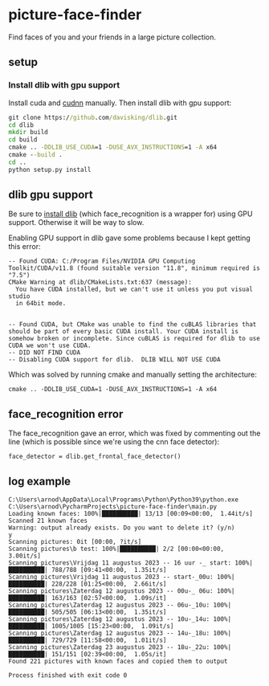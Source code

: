 # picture-face-finder
Find faces of you and your friends in a large picture collection.

## setup
### Install dlib with gpu support
Install cuda and [cudnn](https://docs.nvidia.com/deeplearning/cudnn/install-guide/index.html) manually. Then install dlib with gpu support:
```cmd
git clone https://github.com/davisking/dlib.git
cd dlib
mkdir build
cd build
cmake .. -DDLIB_USE_CUDA=1 -DUSE_AVX_INSTRUCTIONS=1 -A x64
cmake --build .
cd ..
python setup.py install
```

## dlib gpu support
Be sure to [install dlib](https://pyimagesearch.com/2018/06/18/face-recognition-with-opencv-python-and-deep-learning/) (which face_recognition is a wrapper for) using GPU support. Otherwise it will be way to slow. 

Enabling GPU support in dlib gave some problems because I kept getting this error:
```
-- Found CUDA: C:/Program Files/NVIDIA GPU Computing Toolkit/CUDA/v11.8 (found suitable version "11.8", minimum required is "7.5") 
CMake Warning at dlib/CMakeLists.txt:637 (message):
  You have CUDA installed, but we can't use it unless you put visual studio
  in 64bit mode.


-- Found CUDA, but CMake was unable to find the cuBLAS libraries that should be part of every basic CUDA install. Your CUDA install is somehow broken or incomplete. Since cuBLAS is required for dlib to use CUDA we won't use CUDA.
-- DID NOT FIND CUDA
-- Disabling CUDA support for dlib.  DLIB WILL NOT USE CUDA
```

Which was solved by running cmake and manually setting the architecture:
```
cmake .. -DDLIB_USE_CUDA=1 -DUSE_AVX_INSTRUCTIONS=1 -A x64
```

## face_recognition error
The face_recognition gave an error, which was fixed by commenting out the line (which is possible since we're using the cnn face detector):
```
face_detector = dlib.get_frontal_face_detector()
```

## log example
```
C:\Users\arnod\AppData\Local\Programs\Python\Python39\python.exe C:\Users\arnod\PycharmProjects\picture-face-finder\main.py 
Loading known faces: 100%|██████████| 13/13 [00:09<00:00,  1.44it/s]
Scanned 21 known faces
Warning: output already exists. Do you want to delete it? (y/n)
y
Scanning pictures: 0it [00:00, ?it/s]
Scanning pictures\b test: 100%|██████████| 2/2 [00:00<00:00,  3.00it/s]
Scanning pictures\Vrijdag 11 augustus 2023 -- 16 uur -_ start: 100%|██████████| 788/788 [09:41<00:00,  1.35it/s]
Scanning pictures\Vrijdag 11 augustus 2023 -- start-_00u: 100%|██████████| 228/228 [01:25<00:00,  2.66it/s]
Scanning pictures\Zaterdag 12 augustus 2023 -- 00u-_ 06u: 100%|██████████| 163/163 [02:57<00:00,  1.09s/it]
Scanning pictures\Zaterdag 12 augustus 2023 -- 06u-_10u: 100%|██████████| 505/505 [06:13<00:00,  1.35it/s]
Scanning pictures\Zaterdag 12 augustus 2023 -- 10u-_14u: 100%|██████████| 1005/1005 [15:23<00:00,  1.09it/s]
Scanning pictures\Zaterdag 12 augustus 2023 -- 14u-_18u: 100%|██████████| 729/729 [11:58<00:00,  1.01it/s]
Scanning pictures\Zaterdag 23 augustus 2023 -- 18u-_22u: 100%|██████████| 151/151 [02:39<00:00,  1.05s/it]
Found 221 pictures with known faces and copied them to output

Process finished with exit code 0
```

